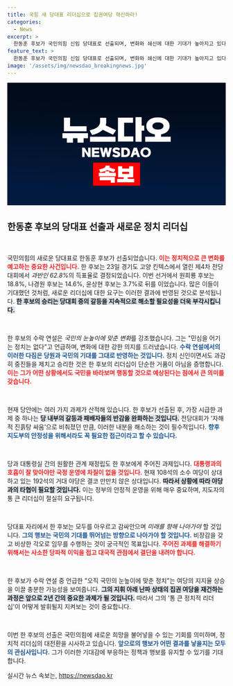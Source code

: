 ```yaml
---
title: 국힘 새 당대표 리더십으로 집권여당 혁신하라!
categories:
  - News
excerpt: >
  한동훈 후보가 국민의힘 신임 당대표로 선출되며, 변화와 쇄신에 대한 기대가 높아지고 있다. 그러나 상처 깊은 당내 갈등과 야당의 압박 속에서 그는 통 큰 리더십을 발휘해야 할 중대한 과제가 남아 있다.
feature_text: >
  한동훈 후보가 국민의힘 신임 당대표로 선출되며, 변화와 쇄신에 대한 기대가 높아지고 있다. 그러나 상처 깊은 당내 갈등과 야당의 압박 속에서 그는 통 큰 리더십을 발휘해야 할 중대한 과제가 남아 있다.
image: '/assets/img/newsdao_breakingnews.jpg'
---
```


<p><img src="/assets/img/newsdao_breakingnews.jpg" alt="ontimetimes 속보" /></p>

<h2 data-ke-size="size26">한동훈 후보의 당대표 선출과 새로운 정치 리더십</h2>

<p data-ke-size="size16">&nbsp;</p>

<p>국민의힘의 새로운 당대표로 한동훈 후보가 선출되었습니다. <b><span style="color: #ee2323;">이는 정치적으로 큰 변화를 예고하는 중요한 사건입니다.</span></b> 한 후보는 23일 경기도 고양 킨텍스에서 열린 제4차 전당대회에서 <em>과반인 62.8%</em>의 득표율로 결정되었습니다. 이번 선거에서 원희룡 후보는 18.8%, 나경원 후보는 14.6%, 윤상현 후보는 3.7%로 뒤를 이었습니다. 많은 이들이 기대했던 것처럼, 새로운 리더십에 대한 요구는 이러한 결과에 반영된 것으로 분석됩니다. <b><span style="background-color: #21538527;">한 후보의 승리는 당대회 중의 갈등을 지속적으로 해소할 필요성을 더욱 부각시킵니다.</span></b> </p>

<p data-ke-size="size16">&nbsp;</p>

<p>한 후보의 수락 연설은 <em>국민의 눈높이에 맞춘 변화</em>를 강조했습니다. 그는 "민심을 어기는 정치는 없다"고 언급하며, 변화에 대한 강한 의지를 드러냈습니다. <b><span style="color: #1a5490;">수락 연설에서의 이러한 다짐은 당원과 국민의 기대를 그대로 반영하는 것입니다.</span></b> 정치 신인이면서도 과감히 중진들을 제치고 승리한 것은 한 후보의 리더십이 단순한 거품이 아님을 증명합니다. <b><span style="color: #ee2323;">이는 그가 어떤 상황에서도 국민을 바라보며 행동할 것으로 예상된다는 점에서 큰 의미를 갖습니다.</span></b></p>

<p data-ke-size="size16">&nbsp;</p>

<p>현재 당안에는 여러 가지 과제가 산적해 있습니다. 한 후보가 선출된 후, 가장 시급한 과제 중 하나는 <b><span style="background-color: #21538527;">당 내부의 갈등과 패배자들의 반감을 완화하는 것입니다.</span></b> 전당대회가 '자해적 진흙탕 싸움'으로 비춰졌던 만큼, 이러한 내분을 해소하는 것이 필수적입니다. <b><span style="color: #1a5490;">향후 지도부의 안정성을 위해서라도 꼭 필요한 접근이라고 할 수 있습니다.</span></b></p>

<p data-ke-size="size16">&nbsp;</p>

<p>당과 대통령실 간의 원활한 관계 재정립도 한 후보에게 주어진 과제입니다. <b><span style="color: #ee2323;">대통령과의 호흡이 잘 맞아야만 국정 운영에 차질이 없을 것입니다.</span></b> 현재 108석의 소수 여당이 상대하고 있는 192석의 거대 야당은 결코 만만치 않은 상대입니다. <b><span style="background-color: #21538527;">따라서 상황에 따라 야당과의 타협이 필요할 것입니다.</span></b> 이는 정부의 안정적 운영을 위해 매우 중요하며, 지도자의 통 큰 리더십이 절실히 요구됩니다. </p>

<p data-ke-size="size16">&nbsp;</p>

<p>당대표 자리에서 한 후보는 모두를 아우르고 감싸안으며 <em>미래를 향해 나아가야</em> 할 것입니다. <b><span style="color: #1a5490;">그의 행보는 국민의 기대를 뛰어넘는 방향으로 나아가야 할 것입니다.</span></b> 비장감을 갖고 비상한 각오로 임무를 수행하는 것이 궁극적인 목표입니다. <b><span style="color: #ee2323;">주어진 과제를 해결하기 위해서는 사소한 당파적 이익을 접고 대국적 관점에서 결단을 내려야 합니다.</span></b> </p>

<p data-ke-size="size16">&nbsp;</p>

<p>한 후보가 수락 연설 중 언급한 "오직 국민의 눈높이에 맞춘 정치"는 여당의 지지율 상승을 이끌 충분한 가능성을 보여줍니다. <b><span style="background-color: #21538527;">그의 지휘 아래 난파 상태의 집권 여당을 재건하는 과정은 앞으로 2년 간의 중요한 과제가 될 것입니다.</span></b> 따라서 그의 '통 큰 정치적 리더십'이 어떻게 발휘될지 지켜보는 것이 중요합니다. </p>

<p data-ke-size="size16">&nbsp;</p>

<p>이번 한 후보의 선출은 국민의힘에 새로운 희망을 불어넣을 수 있는 기회를 의미하며, 정치적 리더십의 대전환을 시사하고 있습니다. <b><span style="color: #1a5490;">앞으로의 행보가 어떤 결과를 낳을지는 모두의 관심사입니다.</span></b> 그가 이러한 기대감에 부응하는 정책과 행보를 유지할 수 있기를 기대합니다.</p>
실시간 뉴스 속보는, <a href="https://newsdao.kr" rel="dofollow">https://newsdao.kr</a>


